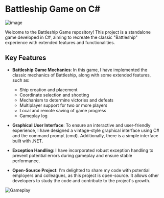# Battleship Game on C#

![image](https://github.com/Buraska/Battle-Ship-Game/assets/73584781/70909977-86cb-4d59-9d99-e99fdcf472fb)


Welcome to the Battleship Game repository! This project is a standalone game developed in C#, aiming to recreate the classic "Battleship" experience with extended features and functionalities.

## Key Features

- **Battleship Game Mechanics**: In this game, I have implemented the classic mechanics of Battleship, along with some extended features, such as:
  - Ship creation and placement
  - Coordinate selection and shooting
  - Mechanism to determine victories and defeats
  - Multiplayer support for two or more players
  - Local and remote saving of game progress
  - Gameplay log

- **Graphical User Interface**: To ensure an interactive and user-friendly experience, I have designed a vintage-style graphical interface using C# and the command prompt (cmd). Additionally, there is a simple interface built with .NET.

- **Exception Handling**: I have incorporated robust exception handling to prevent potential errors during gameplay and ensure stable performance.

- **Open-Source Project**: I'm delighted to share my code with potential employers and colleagues, as this project is open-source. It allows other developers to study the code and contribute to the project's growth.

![Gameplay](https://github.com/Buraska/Battle-Ship-Game/assets/73584781/0f1ea1d2-35b2-4cdd-a41f-c55bf32ef945)



